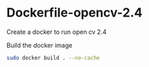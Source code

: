# Dockerfile-opencv-2.4
Create a docker to run open cv 2.4


Build the docker image
```sh
sudo docker build . --no-cache
```
